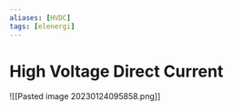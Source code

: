 ```yaml
---
aliases: [HVDC]
tags: [elenergi]
---
```

# High Voltage Direct Current
![[Pasted image 20230124095858.png]]
